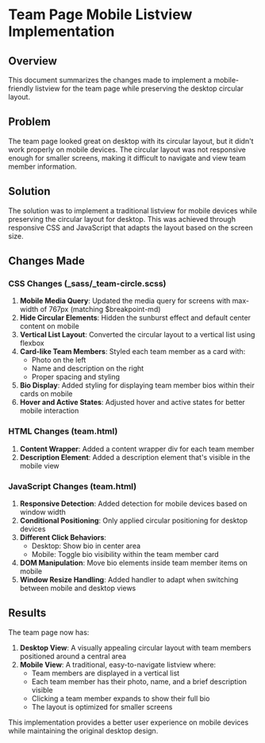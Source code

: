 # Team Page Mobile Listview Implementation

## Overview
This document summarizes the changes made to implement a mobile-friendly listview for the team page while preserving the desktop circular layout.

## Problem
The team page looked great on desktop with its circular layout, but it didn't work properly on mobile devices. The circular layout was not responsive enough for smaller screens, making it difficult to navigate and view team member information.

## Solution
The solution was to implement a traditional listview for mobile devices while preserving the circular layout for desktop. This was achieved through responsive CSS and JavaScript that adapts the layout based on the screen size.

## Changes Made

### CSS Changes (_sass/_team-circle.scss)
1. **Mobile Media Query**: Updated the media query for screens with max-width of 767px (matching $breakpoint-md)
2. **Hide Circular Elements**: Hidden the sunburst effect and default center content on mobile
3. **Vertical List Layout**: Converted the circular layout to a vertical list using flexbox
4. **Card-like Team Members**: Styled each team member as a card with:
   - Photo on the left
   - Name and description on the right
   - Proper spacing and styling
5. **Bio Display**: Added styling for displaying team member bios within their cards on mobile
6. **Hover and Active States**: Adjusted hover and active states for better mobile interaction

### HTML Changes (team.html)
1. **Content Wrapper**: Added a content wrapper div for each team member
2. **Description Element**: Added a description element that's visible in the mobile view

### JavaScript Changes (team.html)
1. **Responsive Detection**: Added detection for mobile devices based on window width
2. **Conditional Positioning**: Only applied circular positioning for desktop devices
3. **Different Click Behaviors**:
   - Desktop: Show bio in center area
   - Mobile: Toggle bio visibility within the team member card
4. **DOM Manipulation**: Move bio elements inside team member items on mobile
5. **Window Resize Handling**: Added handler to adapt when switching between mobile and desktop views

## Results
The team page now has:
1. **Desktop View**: A visually appealing circular layout with team members positioned around a central area
2. **Mobile View**: A traditional, easy-to-navigate listview where:
   - Team members are displayed in a vertical list
   - Each team member has their photo, name, and a brief description visible
   - Clicking a team member expands to show their full bio
   - The layout is optimized for smaller screens

This implementation provides a better user experience on mobile devices while maintaining the original desktop design.